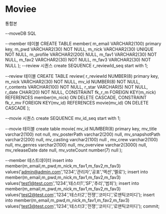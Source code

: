 # Moviee
통합본


--moveDB SQL

--member 테이블
CREATE TABLE member(
    m_email VARCHAR2(100) primary key,
    m_pwd VARCHAR2(30) NOT NULL,
    m_nick VARCHAR2(30) UNIQUE NOT NULL,
    m_profile VARCHAR2(200) NULL,
    m_fav1 VARCHAR2(30) NOT NULL,
    m_fav2 VARCHAR2(30) NOT NULL,
    m_fav3 VARCHAR2(30) NOT NULL
);
--review 시퀀스
create SEQUENCE r_reviewId_seq start with 1;

--review 테이블
CREATE TABLE review(
    r_reviewId NUMBER(8) primary key,
    m_nick VARCHAR2(30) NOT NULL,
    mv_id  NUMBER(8) NOT NULL,
    r_contents VARCHAR(100) NOT NULL,
    r_star VARCHAR(5) NOT NULL,
    r_date CHAR(20) NOT NULL,
    CONSTRAINT fk_r_m FOREIGN KEY(m_nick)
         REFERENCES member(m_nick) ON DELETE CASCADE,
    CONSTRAINT fk_r_mv FOREIGN KEY(mv_id)
         REFERENCES movie(mv_id) ON DELETE CASCADE
);

--movie 시퀀스
create SEQUENCE mv_id_seq start with 1;

--movie 테이블
create table movie(
    mv_id NUMBER(8) primary key,
    mv_title varchar2(100) not null,
    mv_posterPath varchar2(200) null,
    mv_snapshotPath varchar2(200) null,
    mv_casting varchar2(100) null ,
    mv_crew varchar2(100) null,
    mv_genres varchar2(100) null,
    mv_overview varchar2(3000) null,
    mv_releaseDate date null,
    mv_voteCount number(7) null
);

--member 테스트데이터
insert into member(m_email,m_pwd,m_nick,m_fav1,m_fav2,m_fav3) values('admin@admin.com','1234','관리자','공포','액션','멜로');
insert into member(m_email,m_pwd,m_nick,m_fav1,m_fav2,m_fav3) values('test1@test.com','1234','테스터1','SF','추리','범죄');
insert into member(m_email,m_pwd,m_nick,m_fav1,m_fav2,m_fav3) values('test2@test.com','1234','테스터2','전쟁','코미디','로맨틱코미디');
insert into member(m_email,m_pwd,m_nick,m_fav1,m_fav2,m_fav3) values('test3@test.com','1234','테스터3','전쟁','코미디','로맨틱코미디');
commit;
